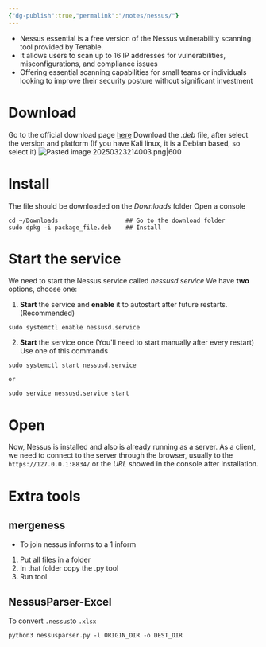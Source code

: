 ```yaml
---
{"dg-publish":true,"permalink":"/notes/nessus/"}
---
```


- Nessus essential is a free version of the Nessus vulnerability scanning tool provided by Tenable.
- It allows users to scan up to 16 IP addresses for vulnerabilities, misconfigurations, and compliance issues
- Offering essential scanning capabilities for small teams or individuals looking to improve their security posture without significant investment
# Download
Go to the official download page [here](https://www.tenable.com/downloads/nessus)
Download the *.deb* file, after select the version and platform (If you have Kali linux, it is a Debian based, so select it)
![Pasted image 20250323214003.png|600](/img/user/attachments/Pasted%20image%2020250323214003.png)
# Install
The file should be downloaded on the *Downloads* folder
Open a console
```shell
cd ~/Downloads                   ## Go to the download folder
sudo dpkg -i package_file.deb    ## Install
```
# Start the service
We need to start the Nessus service called *nessusd.service* 
We have **two** options, choose one:
1. **Start** the service and **enable** it to autostart after future restarts. (Recommended)
```shell
sudo systemctl enable nessusd.service
```
2. **Start** the service once (You'll need to start manually after every restart)
Use one of this commands
```shell
sudo systemctl start nessusd.service

or

sudo service nessusd.service start
```
# Open
Now, Nessus is installed and also is already running as a server.
As a client, we need to connect to the server through the browser, usually to the `https://127.0.0.1:8834/` or the *URL* showed in the console after installation.
# Extra tools
## mergeness
- To join nessus informs to a 1 inform
1. Put all files in a folder
2. In that folder copy the .py tool
3. Run tool
## NessusParser-Excel
To convert `.nessus`to `.xlsx`
```shell
python3 nessusparser.py -l ORIGIN_DIR -o DEST_DIR
```